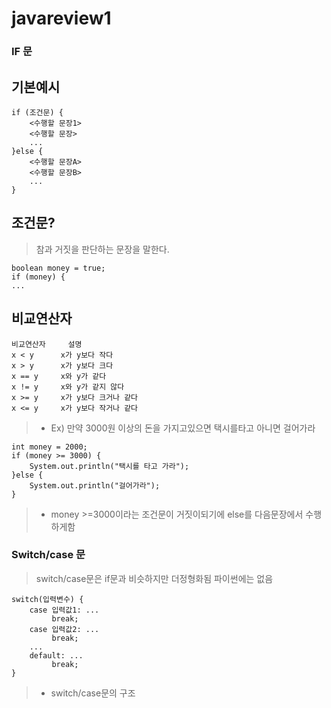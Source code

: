 # javareview1


### IF 문 

## 기본예시

```
if (조건문) {
    <수행할 문장1>
    <수행할 문장>
    ...
}else {
    <수행할 문장A>
    <수행할 문장B>
    ...
}
```


## 조건문?
> 참과 거짓을 판단하는 문장을 말한다.

```
boolean money = true;
if (money) {
...
```


## 비교연산자

```
비교연산자	  설명
x < y 	   x가 y보다 작다
x > y 	   x가 y보다 크다
x == y 	   x와 y가 같다
x != y	   x와 y가 같지 않다
x >= y	   x가 y보다 크거나 같다
x <= y	   x가 y보다 작거나 같다
```

> - Ex) 만약 3000원 이상의 돈을 가지고있으면 택시를타고 아니면 걸어가라
```
int money = 2000;
if (money >= 3000) {
    System.out.println("택시를 타고 가라");
}else {
    System.out.println("걸어가라");
}
```
> - money >=3000이라는 조건문이 거짓이되기에 else를 다음문장에서 수행하게함































### Switch/case 문

> switch/case문은 if문과 비슷하지만 더정형화됨 파이썬에는 없음

```
switch(입력변수) {
    case 입력값1: ...
         break;
    case 입력값2: ...
         break;
    ...
    default: ...
         break;
}
```
> - switch/case문의 구조








